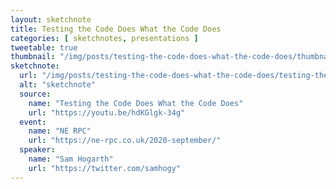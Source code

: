 ```yaml
---
layout: sketchnote
title: Testing the Code Does What the Code Does
categories: [ sketchnotes, presentations ]
tweetable: true
thumbnail: "/img/posts/testing-the-code-does-what-the-code-does/thumbnail-420x255.webp"
sketchnote:
  url: "/img/posts/testing-the-code-does-what-the-code-does/testing-the-code-does-what-the-code-does.webp"
  alt: "sketchnote"
  source:
    name: "Testing the Code Does What the Code Does"
    url: "https://youtu.be/hdKGlgk-34g"
  event:
    name: "NE RPC"
    url: "https://ne-rpc.co.uk/2020-september/"
  speaker: 
    name: "Sam Hogarth"
    url: "https://twitter.com/samhogy"
---
```


